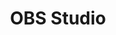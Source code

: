 ---
title: "OBS Studio"
description: "专业级开源录屏直播软件，支持多场景切换、实时推流、视频录制等功能，是目前最强大的免费录屏工具之一"
tags: ["录屏工具", "直播工具", "视频制作", "开源软件"]
url: "https://obsproject.com/"
--- 